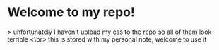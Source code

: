 <h1>Welcome to my repo!</h1>
 > unfortunately I haven't upload my css to the repo so all of them look terrible <\br>
 this is stored with my personal note, welcome to use it 
